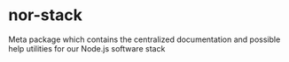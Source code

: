nor-stack
=========

Meta package which contains the centralized documentation and possible help utilities for our Node.js software stack

